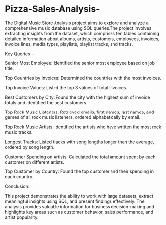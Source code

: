 # Pizza-Sales-Analysis-
The Digital Music Store Analysis project aims to explore and analyze a comprehensive music database using SQL queries.The project involves extracting insights from the dataset, which comprises ten tables containing detailed information about albums, artists, customers, employees, invoices, invoice lines, media types, playlists, playlist tracks, and tracks.



Key Queries --


Senior Most Employee: Identified the senior most employee based on job title.

Top Countries by Invoices: Determined the countries with the most invoices.

Top Invoice Values: Listed the top 3 values of total invoices.

Best Customers by City: Found the city with the highest sum of invoice totals and identified the best customers.

Top Rock Music Listeners: Retrieved emails, first names, last names, and genres of all rock music listeners, ordered alphabetically by email.

Top Rock Music Artists: Identified the artists who have written the most rock music tracks.

Longest Tracks: Listed tracks with song lengths longer than the average, ordered by song length.

Customer Spending on Artists: Calculated the total amount spent by each customer on different artists.

Top Customer by Country: Found the top customer and their spending in each country.


Conclusion:

This project demonstrates the ability to work with large datasets, extract meaningful insights using SQL, and present findings effectively. The analysis provides valuable information for business decision-making and highlights key areas such as customer behavior, sales performance, and artist popularity.
